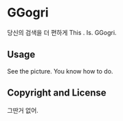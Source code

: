 # GGogri

당신의 검색을 더 편하게
This . Is. GGogri.

## Usage

See the picture.
You know how to do.

## Copyright and License

그딴거 없어.
